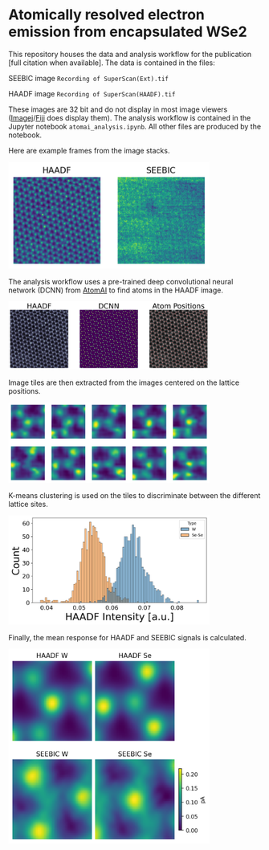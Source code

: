 # Atomically resolved electron emission from encapsulated WSe2

This repository houses the data and analysis workflow for the publication [full citation when available]. The data is contained in the files:

SEEBIC image `Recording of SuperScan(Ext).tif`

HAADF image `Recording of SuperScan(HAADF).tif`

These images are 32 bit and do not display in most image viewers ([Imagej](https://imagej.nih.gov/ij/)/[Fiji](https://imagej.net/software/fiji/) does display them). The analysis workflow is contained in the Jupyter notebook `atomai_analysis.ipynb`. All other files are produced by the notebook.

Here are example frames from the image stacks.

[<img src="Recording_of_SuperScan_(HAADF)_HAADF_SEEBIC_comparison.png" width="400"/>](Recording_of_SuperScan_(HAADF)_HAADF_SEEBIC_comparison.png)

The analysis workflow uses a pre-trained deep convolutional neural network (DCNN) from [AtomAI](https://github.com/pycroscopy/atomai/) to find atoms in the HAADF image.

[<img src="Recording_of_SuperScan_(HAADF)_DCNN.png" width="400"/>](Recording_of_SuperScan_(HAADF)_DCNN.png)

Image tiles are then extracted from the images centered on the lattice positions.

[<img src="Recording_of_SuperScan_(HAADF)_example_tiles.png" width="400"/>](Recording_of_SuperScan_(HAADF)_example_tiles.png)

K-means clustering is used on the tiles to discriminate between the different lattice sites.

[<img src="Recording_of_SuperScan_(HAADF)_classified_histogram.png" width="400"/>](Recording_of_SuperScan_(HAADF)_classified_histogram.png)

Finally, the mean response for HAADF and SEEBIC signals is calculated.

[<img src="Recording_of_SuperScan_(HAADF)_mean_response.png" width="400"/>](Recording_of_SuperScan_(HAADF)_mean_response.png)
